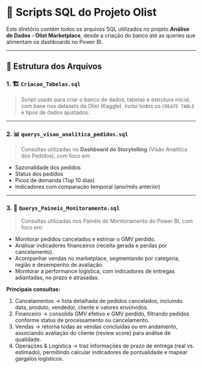 # 📂 Scripts SQL do Projeto Olist

Este diretório contém todos os arquivos SQL utilizados no projeto **Análise de Dados - Olist Marketplace**, desde a criação do banco até as queries que alimentam os dashboards no Power BI.

---

## 📌 Estrutura dos Arquivos

### 1. 🏗️ `Criacao_Tabelas.sql`
> Script usado para criar o banco de dados, tabelas e estrutura inicial, com base nos datasets da Olist (Kaggle). Inclui todos os `CREATE TABLE` e tipos de dados ajustados.

---

### 2. 📊 `querys_visao_analitica_pedidos.sql`
> Consultas utilizadas no **Dashboard do Storytelling** (Visão Analítica dos Pedidos), com foco em:
- Sazonalidade dos pedidos
- Status dos pedidos
- Picos de demanda (Top 10 dias)
- Indicadores com comparação temporal (ano/mês anterior)

---

### 3. 📂 `Querys_Paineis_Monitoramento.sql`

> Consultas utilizadas nos Painéis de Monitoramento do Power BI, com foco em:

- Monitorar pedidos cancelados e estimar o GMV perdido.
- Analisar indicadores financeiros (receita gerada e perdas por cancelamento).
- Acompanhar vendas no marketplace, segmentando por categoria, região e desempenho de avaliação.
- Monitorar a performance logística, com indicadores de entregas adiantadas, no prazo e atrasadas.

**Principais consultas:**
1. Cancelamentos → lista detalhada de pedidos cancelados, incluindo data, produto, vendedor, cliente e valores envolvidos.
2. Financeiro → consolida GMV efetivo e GMV perdido, filtrando pedidos conforme status de processamento ou cancelamento.
3. Vendas → retorna todas as vendas concluídas ou em andamento, associando avaliação do cliente (review score) para análise de qualidade.
4. Operações & Logística → traz informações de prazo de entrega (real vs. estimado), permitindo calcular indicadores de pontualidade e mapear gargalos logísticos.

